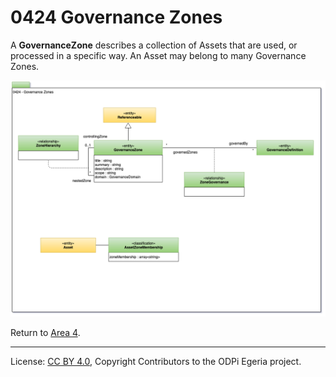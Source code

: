 <!-- SPDX-License-Identifier: CC-BY-4.0 -->
<!-- Copyright Contributors to the ODPi Egeria project. -->

# 0424 Governance Zones

A **GovernanceZone** describes a collection of Assets that are used, or processed in a specific way.
An Asset may belong to many Governance Zones.

![UML](0424-Governance-Zones.png#pagewidth)

Return to [Area 4](Area-4-models.md).

----
License: [CC BY 4.0](https://creativecommons.org/licenses/by/4.0/),
Copyright Contributors to the ODPi Egeria project.